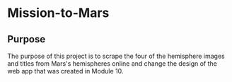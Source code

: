 # Mission-to-Mars
## Purpose
The purpose of this project is to scrape the four of the hemisphere images and titles from Mars's hemispheres online and change the design of the web app that was created in Module 10.